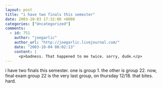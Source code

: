 ```yaml
---
layout: post
title: "i have two finals this semester"
date: 2003-10-03 17:32:00 +0000
categories: ["Uncategorized"]
comments:
  - id: 751
    author: "joegarlic"
    author_url: "http://joegarlic.livejournal.com/"
    date: "2003-10-04 08:02:13"
    content: |
      <p>badness. That happened to me twice. sorry, dude.</p>
---
```


i have two finals this semester. one is group 1. the other is group 22. now, final exam group 22 is the very last group, on thursday 12/18. that bites. hard.